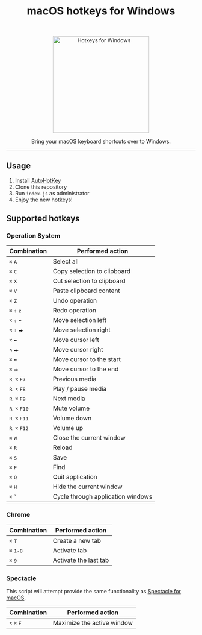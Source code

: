 <h1 align="center"> macOS hotkeys for Windows </h1> <br>
<p align="center">
  <img alt="Hotkeys for Windows" title="Hotkeys for Windows" src="https://i.imgur.com/Iefalqp.png" width="256">
</p>

<p align="center">
  Bring your macOS keyboard shortcuts over to Windows.
</p>

---

## Usage
1. Install [AutoHotKey](https://autohotkey.com/)
2. Clone this repository
3. Run ``index.js`` as administrator
4. Enjoy the new hotkeys!

## Supported hotkeys
### Operation System

| Combination | Performed action |
| ------------- |-------------|
| <kbd>⌘</kbd> <kbd>A</kbd> | Select all |
| <kbd>⌘</kbd> <kbd>C</kbd> | Copy selection to clipboard |
| <kbd>⌘</kbd> <kbd>X</kbd> | Cut selection to clipboard |
| <kbd>⌘</kbd> <kbd>V</kbd> | Paste clipboard content |
| <kbd>⌘</kbd> <kbd>Z</kbd> | Undo operation |
| <kbd>⌘</kbd> <kbd>⇧</kbd> <kbd>z</kbd> | Redo operation |
| <kbd>⌥</kbd> <kbd>⇧</kbd> <kbd>⬅</kbd> | Move selection left |
| <kbd>⌥</kbd> <kbd>⇧</kbd> <kbd>⮕</kbd> | Move selection right |
| <kbd>⌥</kbd> <kbd>⬅</kbd> | Move cursor left |
| <kbd>⌥</kbd> <kbd>⮕</kbd> | Move cursor right |
| <kbd>⌘</kbd> <kbd>⬅</kbd> | Move cursor to the start |
| <kbd>⌘</kbd> <kbd>⮕</kbd> | Move cursor to the end |
| <kbd>R ⌥</kbd> <kbd>F7</kbd> | Previous media |
| <kbd>R ⌥</kbd> <kbd>F8</kbd> | Play / pause media |
| <kbd>R ⌥</kbd> <kbd>F9</kbd> | Next media |
| <kbd>R ⌥</kbd> <kbd>F10</kbd> | Mute volume |
| <kbd>R ⌥</kbd> <kbd>F11</kbd> | Volume down |
| <kbd>R ⌥</kbd> <kbd>F12</kbd> | Volume up |
| <kbd>⌘</kbd> <kbd>W</kbd> | Close the current window |
| <kbd>⌘</kbd> <kbd>R</kbd> | Reload |
| <kbd>⌘</kbd> <kbd>S</kbd> | Save |
| <kbd>⌘</kbd> <kbd>F</kbd> | Find |
| <kbd>⌘</kbd> <kbd>Q</kbd> | Quit application |
| <kbd>⌘</kbd> <kbd>H</kbd> | Hide the current window |
| <kbd>⌘</kbd> <kbd>`</kbd> | Cycle through application windows |

### Chrome
| Combination | Performed action |
| ------------- |-------------|
| <kbd>⌘</kbd> <kbd>T</kbd> | Create a new tab |
| <kbd>⌘</kbd> <kbd>1-8</kbd> | Activate tab |
| <kbd>⌘</kbd> <kbd>9</kbd> | Activate the last tab |

### Spectacle
This script will attempt provide the same functionality as [Spectacle for macOS](https://www.spectacleapp.com/).

| Combination | Performed action |
| ------------- |-------------|
| <kbd>⌥</kbd> <kbd>⌘</kbd> <kbd>F</kbd> | Maximize the active window |